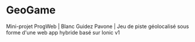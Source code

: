 # GeoGame
Mini-projet ProgWeb | Blanc Guidez Pavone | Jeu de piste géolocalisé sous forme d'une web app hybride basé sur Ionic v1
